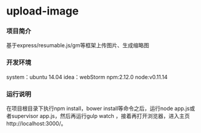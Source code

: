 # upload-image


### 项目简介

基于express/resumable.js/gm等框架上传图片、生成缩略图


### 开发环境

system：ubuntu 14.04
idea：webStorm
npm:2.12.0
node:v0.11.14


### 运行说明

在项目根目录下执行npm install，bower install等命令之后，运行node app.js或者supervisor app.js，然后再运行gulp watch ，接着再打开浏览器，进入主页 http://localhost:3000/。
